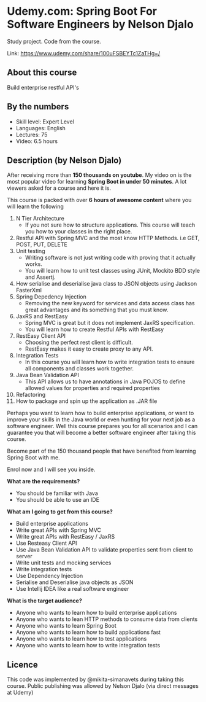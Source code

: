 # Udemy.com: Spring Boot For Software Engineers by Nelson Djalo
Study project. Code from the course.

Link: https://www.udemy.com/share/100uFSBEYTc1ZaTHg=/

## About this course
Build enterprise restful API's

## By the numbers
* Skill level: Expert Level
* Languages: English
* Lectures: 75
* Video: 6.5 hours

## Description (by Nelson Djalo)
After receiving more than **150 thousands on youtube**. My video on is
the most popular video for learning **Spring Boot in under 50 minutes**.
A lot viewers asked for a course and here it is.

This course is packed with over **6 hours of awesome content** where
you will learn the following

1. N Tier Architecture
    * If you not sure how to structure applications. This course will
    teach you how to your classes in the right place.
2. Restful API with Spring MVC and the most know HTTP Methods. i.e GET,
POST, PUT, DELETE
3. Unit testing
    * Writing software is not just writing code with proving that it
    actually works.
    * You will learn how to unit test classes using JUnit, Mockito BDD
    style and Assertj.
4. How serialise and deserialise java class to JSON objects using
Jackson FasterXml
5. Spring Depedency Injection
    * Removing the new keyword for services and data access class has
    great advantages and its something that you must know.
6. JaxRS and RestEasy
    * Spring MVC is great but it does not implement JaxRS specification.
    * You will learn how to create Restful APIs with RestEasy
7. RestEasy Client API
    * Choosing the perfect rest client is difficult.
    * RestEasy makes it easy to create proxy to any API.
8. Integration Tests
    * In this course you will learn how to write integration tests to
    ensure all components and classes work together.
9. Java Bean Validation API
    * This API allows us to have annotations in Java POJOS to define
    allowed values for properties and required properties
10. Refactoring
11. How to package and spin up the application as .JAR file

Perhaps you want to learn how to build enterprise applications, or want
to improve your skills in the Java world or even hunting for your next
job as a software engineer. Well this course prepares you for all
scenarios and I can guarantee you that will become a better software
engineer after taking this course.

Become part of the 150 thousand people that have benefited from
learning Spring Boot with me.

Enrol now and I will see you inside.


**What are the requirements?**

* You should be familiar with Java
* You should be able to use an IDE

**What am I going to get from this course?**

* Build enterprise applications
* Write great APIs with Spring MVC
* Write great APIs with RestEasy / JaxRS
* Use Resteasy Client API
* Use Java Bean Validation API to validate properties sent from client
to server
* Write unit tests and mocking services
* Write integration tests
* Use Dependency Injection
* Serialise and Deserialise java objects as JSON
* Use Intellij IDEA like a real software engineer

**What is the target audience?**

* Anyone who wants to learn how to build enterprise applications
* Anyone who wants to lean HTTP methods to consume data from clients
* Anyone who wants to learn Spring Boot
* Anyone who wants to learn how to build applications fast
* Anyone who wants to learn how to test applications
* Anyone who wants to learn how to write integration tests

## Licence
This code was implemented by @mikita-simanavets during taking this
course. Public publishing was allowed by Nelson Djalo
(via direct messages at Udemy)
